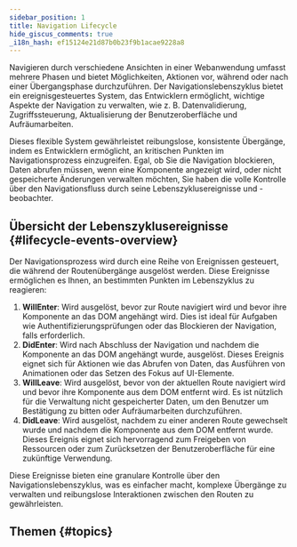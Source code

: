 ```yaml
---
sidebar_position: 1
title: Navigation Lifecycle
hide_giscus_comments: true
_i18n_hash: ef15124e21d87b0b23f9b1acae9228a8
---
```

Navigieren durch verschiedene Ansichten in einer Webanwendung umfasst mehrere Phasen und bietet Möglichkeiten, Aktionen vor, während oder nach einer Übergangsphase durchzuführen. Der Navigationslebenszyklus bietet ein ereignisgesteuertes System, das Entwicklern ermöglicht, wichtige Aspekte der Navigation zu verwalten, wie z. B. Datenvalidierung, Zugriffssteuerung, Aktualisierung der Benutzeroberfläche und Aufräumarbeiten.

Dieses flexible System gewährleistet reibungslose, konsistente Übergänge, indem es Entwicklern ermöglicht, an kritischen Punkten im Navigationsprozess einzugreifen. Egal, ob Sie die Navigation blockieren, Daten abrufen müssen, wenn eine Komponente angezeigt wird, oder nicht gespeicherte Änderungen verwalten möchten, Sie haben die volle Kontrolle über den Navigationsfluss durch seine Lebenszyklusereignisse und -beobachter.

## Übersicht der Lebenszyklusereignisse {#lifecycle-events-overview}

Der Navigationsprozess wird durch eine Reihe von Ereignissen gesteuert, die während der Routenübergänge ausgelöst werden. Diese Ereignisse ermöglichen es Ihnen, an bestimmten Punkten im Lebenszyklus zu reagieren:

1. **WillEnter**: Wird ausgelöst, bevor zur Route navigiert wird und bevor ihre Komponente an das DOM angehängt wird. Dies ist ideal für Aufgaben wie Authentifizierungsprüfungen oder das Blockieren der Navigation, falls erforderlich.
2. **DidEnter**: Wird nach Abschluss der Navigation und nachdem die Komponente an das DOM angehängt wurde, ausgelöst. Dieses Ereignis eignet sich für Aktionen wie das Abrufen von Daten, das Ausführen von Animationen oder das Setzen des Fokus auf UI-Elemente.
3. **WillLeave**: Wird ausgelöst, bevor von der aktuellen Route navigiert wird und bevor ihre Komponente aus dem DOM entfernt wird. Es ist nützlich für die Verwaltung nicht gespeicherter Daten, um den Benutzer um Bestätigung zu bitten oder Aufräumarbeiten durchzuführen.
4. **DidLeave**: Wird ausgelöst, nachdem zu einer anderen Route gewechselt wurde und nachdem die Komponente aus dem DOM entfernt wurde. Dieses Ereignis eignet sich hervorragend zum Freigeben von Ressourcen oder zum Zurücksetzen der Benutzeroberfläche für eine zukünftige Verwendung.

Diese Ereignisse bieten eine granulare Kontrolle über den Navigationslebenszyklus, was es einfacher macht, komplexe Übergänge zu verwalten und reibungslose Interaktionen zwischen den Routen zu gewährleisten.

## Themen {#topics}

<DocCardList className="topics-section" />
